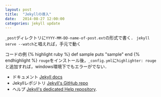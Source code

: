 ```yaml
---
layout: post
title:  "Jekyllの導入"
date:   2014-08-27 12:00:00
categories: jekyll update
---
```

`_post`ディレクトリに`YYYY-MM-DD-name-of-post.ext`の形式で書く．
`jekyll serve --watch`と唱えれば，手元で動く

コードの例
{% highlight ruby %}
def sample
  puts "sample"
end
{% endhighlight %}
`rouge`をインストール後，`_config.yml`に`highlighter: rouge`と追加すれば，windows環境下でもエラーがでない．

- ドキュメント [Jekyll docs][jekyll]
- Jekyllレポジトリ [Jekyll's GitHub repo][jekyll-gh]
- ヘルプ [Jekyll's dedicated Help repository][jekyll-help].

[jekyll]:      http://jekyllrb.com
[jekyll-gh]:   https://github.com/jekyll/jekyll
[jekyll-help]: https://github.com/jekyll/jekyll-help
